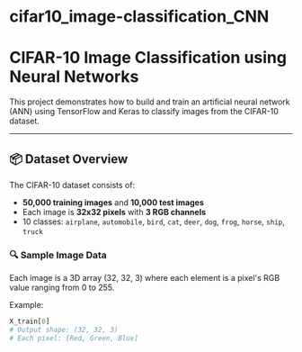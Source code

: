 # cifar10_image-classification_CNN
# CIFAR-10 Image Classification using Neural Networks

This project demonstrates how to build and train an artificial neural network (ANN) using TensorFlow and Keras to classify images from the CIFAR-10 dataset.

---

## 📦 Dataset Overview

The CIFAR-10 dataset consists of:

- **50,000 training images** and **10,000 test images**
- Each image is **32x32 pixels** with **3 RGB channels**
- 10 classes: `airplane`, `automobile`, `bird`, `cat`, `deer`, `dog`, `frog`, `horse`, `ship`, `truck`

### 🔍 Sample Image Data

Each image is a 3D array (32, 32, 3) where each element is a pixel's RGB value ranging from 0 to 255.

Example:
```python
X_train[0]
# Output shape: (32, 32, 3)
# Each pixel: [Red, Green, Blue]
